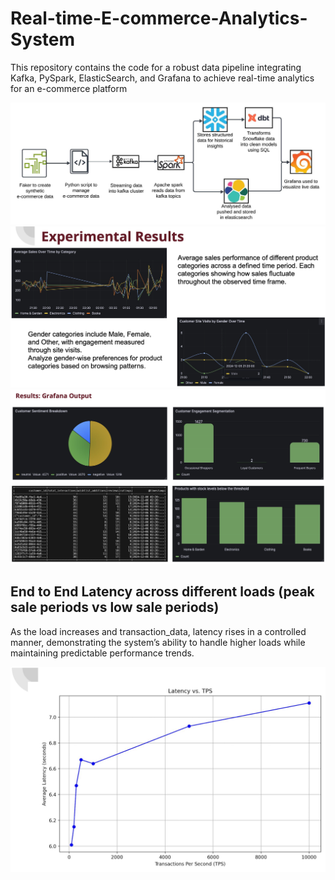 # Real-time-E-commerce-Analytics-System
This repository contains the code for a robust data pipeline integrating Kafka, PySpark, ElasticSearch, and Grafana to achieve real-time analytics for an e-commerce platform

![E-commerce Pipeline Architecture](Images/SystemFlow.jpeg)
![E-commerce Pipeline Architecture](Images/Exp_Results.png)
![E-commerce Pipeline Architecture](Images/Grafana_Output.png)

## End to End Latency across different loads (peak sale periods vs low sale periods)

As the load increases and transaction_data, latency rises in a controlled manner, demonstrating the system’s ability to handle higher loads while maintaining predictable performance trends.

![E-commerce Pipeline Architecture](Images/TPS.png)
